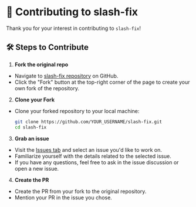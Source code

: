 # 🚀 Contributing to slash-fix

Thank you for your interest in contributing to `slash-fix`!

## 🛠️ Steps to Contribute

1. **Fork the original repo**
  - Navigate to [slash-fix repository](https://github.com/David-Pena/slash-fix) on GitHub.
  - Click the "Fork" button at the top-right corner of the page to create your own fork of the repository.

2. **Clone your Fork**
  - Clone your forked repository to your local machine:
    ```bash
    git clone https://github.com/YOUR_USERNAME/slash-fix.git
    cd slash-fix
    ```

3. **Grab an issue**
  - Visit the [Issues tab](https://github.com/David-Pena/slash-fix/issues) and select an issue you'd like to work on.
  - Familiarize yourself with the details related to the selected issue.
  - If you have any questions, feel free to ask in the issue discussion or open a new issue.

4. **Create the PR**
  - Create the PR from your fork to the original repository.
  - Mention your PR in the issue you chose.